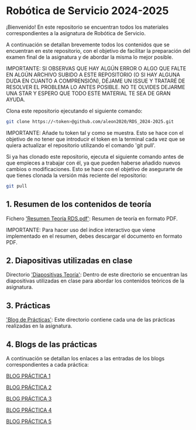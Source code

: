# Robótica de Servicio 2024-2025

¡Bienvenido! En este repositorio se encuentran todos los materiales correspondientes a la asignatura de Robótica de Servicio.

A continuación se detallan brevemente todos los contenidos que se encuentran en este repositorio, con el objetivo de facilitar la preparación del examen final de la asignatura y de abordar la misma lo mejor posible.

IMPORTANTE: SI OBSERVAS QUE HAY ALGÚN ERROR O ALGO QUE FALTE EN ALGÚN ARCHIVO SUBIDO A ESTE REPOSITORIO (O SI HAY ALGUNA DUDA EN CUANTO A COMPRENSIÓN), DÉJAME UN ISSUE Y TRATARÉ DE RESOLVER EL PROBLEMA LO ANTES POSIBLE. NO TE OLVIDES DEJARME UNA STAR Y ESPERO QUE TODO ESTE MATERIAL TE SEA DE GRAN AYUDA.

Clona este repositorio ejecutando el siguiente comando:

```sh
git clone https://<token>@github.com/aleon2020/RDS_2024-2025.git
```

IMPORTANTE: Añade tu token tal y como se muestra. Esto se hace con el objetivo de no tener que introducir el token en la terminal cada vez que se quiera actualizar el repositorio utilizando el comando 'git pull'.

Si ya has clonado este repositorio, ejecuta el siguiente comando antes de que empieces a trabajar con él, ya que pueden haberse añadido nuevos cambios o modificaciones. Esto se hace con el objetivo de asegurarte de que tienes clonada la versión más reciente del repositorio:

```sh
git pull
```

## 1. Resumen de los contenidos de teoría

Fichero ['Resumen Teoría RDS.pdf'](https://github.com/aleon2020/RDS_2024-2025/blob/main/Resumen%20Teor%C3%ADa%20RDS.pdf): Resumen de teoría en formato PDF.

IMPORTANTE: Para hacer uso del índice interactivo que viene implementado en el resumen, debes descargar el documento en formato PDF.

## 2. Diapositivas utilizadas en clase

Directorio ['Diapositivas Teoría'](https://github.com/aleon2020/RDS_2024-2025/tree/main/Diapositivas%20Teor%C3%ADa): Dentro de este directorio se encuentran las diapositivas utilizadas en clase para abordar los contenidos teóricos de la asignatura.

## 3. Prácticas

['Blog de Prácticas'](https://github.com/aleon2020/RDS_2024-2025/wiki): Este directorio contiene cada una de las prácticas realizadas en la asignatura.

## 4. Blogs de las prácticas

A continuación se detallan los enlaces a las entradas de los blogs correspondientes a cada práctica:

[BLOG PRÁCTICA 1](https://github.com/aleon2020/RDS_2024-2025/wiki/P1.-Localized-Vacuum-Cleaner)

[BLOG PRÁCTICA 2](https://github.com/aleon2020/RDS_2024-2025/wiki/P2.-Rescue-People)

[BLOG PRÁCTICA 3](https://github.com/aleon2020/RDS_2024-2025/wiki/P3.-Autoparking)

[BLOG PRÁCTICA 4](https://github.com/aleon2020/RDS_2024-2025/wiki/P4.-Amazon-Warehouse)

[BLOG PRÁCTICA 5](https://github.com/aleon2020/RDS_2024-2025/wiki/P5.-X)
